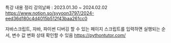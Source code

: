 특강 내용 정리
강의날짜 : 2023.01.30 ~ 2024.02.02
https://www.notion.so/syyoon3797/2024-eed36d180c4d4015b512f43baa261cc0

자바스크립트, 자바, 파이썬 디버깅 할 수 있는 페이지
스크립트를 입력하면 실행되는 순서, 변수 값 변화 상태 확인할 수 있음 
https://pythontutor.com/
